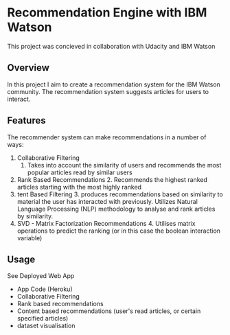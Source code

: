 # Recommendation Engine with IBM Watson
This project was concieved in collaboration with Udacity and IBM Watson

## Overview
In this project I aim to create a recommendation system for the IBM Watson community. The recommendation system suggests articles for users to interact.

## Features
The recommender system can make recommendations in a number of ways:

1. Collaborative Filtering
    1. Takes into account the similarity of users and recommends the most popular articles read by similar users
2. Rank Based Recommendations
     2. Recommends the highest ranked articles starting with the most highly ranked
3. tent Based Filtering
     3. produces recommendations based on similarity to material the user has interacted with previously. Utilizes Natural Language              Processing (NLP) methodology to analyse and rank articles by similarity.
4. SVD - Matrix Factorization Recommendations
     4. Utilises matrix operations to predict the ranking (or in this case the boolean interaction variable)
## Usage
See Deployed Web App

* App Code (Heroku)
* Collaborative Filtering
* Rank based recommendations
* Content based recommendations (user's read articles, or certain specified articles)
* dataset visualisation
